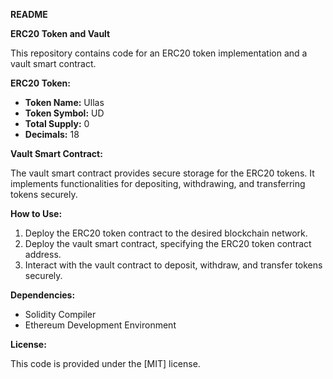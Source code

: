 **README**

**ERC20 Token and Vault**

This repository contains code for an ERC20 token implementation and a vault smart contract.

**ERC20 Token:**

- **Token Name:** Ullas
- **Token Symbol:** UD
- **Total Supply:** 0
- **Decimals:** 18

**Vault Smart Contract:**

The vault smart contract provides secure storage for the ERC20 tokens. It implements functionalities for depositing, withdrawing, and transferring tokens securely.

**How to Use:**

1. Deploy the ERC20 token contract to the desired blockchain network.
2. Deploy the vault smart contract, specifying the ERC20 token contract address.
3. Interact with the vault contract to deposit, withdraw, and transfer tokens securely.

**Dependencies:**

- Solidity Compiler
- Ethereum Development Environment

**License:**

This code is provided under the [MIT] license.

